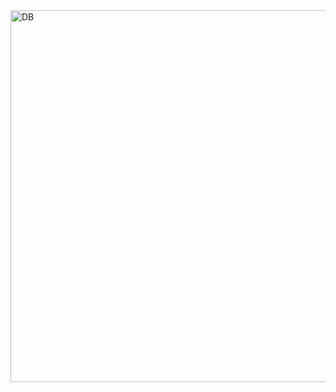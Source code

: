 <img width="595" alt="DB" src="https://github.com/user-attachments/assets/b8dbca16-99a4-49a9-8bca-c87c819045d6" />
